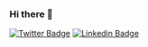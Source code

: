 ### Hi there 👋

[![Twitter Badge](https://img.shields.io/badge/-@daniel0liveir4-1ca0f1?style=flat-square&labelColor=1ca0f1&logo=twitter&logoColor=white&link=https://twitter.com/daniel0liveir4)](https://twitter.com/daniel0liveir4)
[![Linkedin Badge](https://img.shields.io/badge/-Daniel%20Oliveira-blue?style=flat-square&logo=Linkedin&logoColor=white&link=https://www.linkedin.com/in/daniel0liver/)](https://www.linkedin.com/in/daniel0liver/)

<!--
**Daniel0liver/daniel0liver** is a ✨ _special_ ✨ repository because its `README.md` (this file) appears on your GitHub profile.

Here are some ideas to get you started:

- 🔭 I’m currently working on ...
- 🌱 I’m currently learning ...
- 👯 I’m looking to collaborate on ...
- 🤔 I’m looking for help with ...
- 💬 Ask me about ...
- 📫 How to reach me: ...
- 😄 Pronouns: ...
- ⚡ Fun fact: ...
-->
